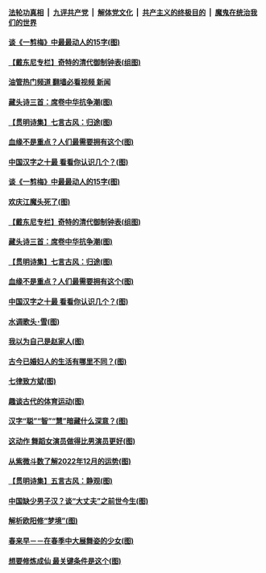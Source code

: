 ####  [法轮功真相](../../../../basic/blob/master/README.md?t=12012231) &nbsp;|&nbsp; [九评共产党](../../../../9ping.md/blob/master/README.md?t=12012231) &nbsp;|&nbsp; [解体党文化](../../../../jtdwh.md/blob/master/README.md?t=12012231)  &nbsp;|&nbsp; [共产主义的终极目的](../../../../gczydzjmd.md/blob/master/README.md?t=12012231) &nbsp;|&nbsp; [魔鬼在统治我们的世界](../../../../mgztzwmdsj.md/blob/master/README.md?t=12012231) 

#### [谈《一剪梅》中最最动人的15字(图)](../pages/p7/1022341.md?t=12012231) 

#### [【戴东尼专栏】奇特的清代御制钟表(组图)](../pages/p7/1012028.md?t=12012231) 

#### [油管热门频道 翻墙必看视频 新闻](http://129.146.143.75:81/youtube.html?12012231)

#### [藏头诗三首：席卷中华抗争潮(图)](../pages/p7/1022920.md?t=12012231) 

#### [【贯明诗集】七言古风：归途(图)](../pages/p7/1022974.md?t=12012231) 

#### [血缘不是重点？人们最需要拥有这个(图)](../pages/p7/1022617.md?t=12012231) 

#### [中国汉字之十最 看看你认识几个？(图)](../pages/p7/1020314.md?t=12012231) 

#### [谈《一剪梅》中最最动人的15字(图)](../pages/p7/1022341.md?t=12012231) 

#### [欢庆江魔头死了(图)](../pages/p7/1023002.md?t=12012231) 

#### [【戴东尼专栏】奇特的清代御制钟表(组图)](../pages/p7/1012028.md?t=12012231) 

#### [藏头诗三首：席卷中华抗争潮(图)](../pages/p7/1022920.md?t=12012231) 

#### [【贯明诗集】七言古风：归途(图)](../pages/p7/1022974.md?t=12012231) 

#### [血缘不是重点？人们最需要拥有这个(图)](../pages/p7/1022617.md?t=12012231) 

#### [中国汉字之十最 看看你认识几个？(图)](../pages/p7/1020314.md?t=12012231) 

#### [水调歌头･雪(图)](../pages/p7/1022865.md?t=12012231) 

#### [我以为自己是赵家人(图)](../pages/p7/1022345.md?t=12012231) 

#### [古今已婚妇人的生活有哪里不同？(图)](../pages/p7/1022332.md?t=12012231) 

#### [七律致方斌(图)](../pages/p7/1022343.md?t=12012231) 

#### [趣谈古代的体育运动(图)](../pages/p7/1022417.md?t=12012231) 

#### [汉字“聪”“智”“慧”暗藏什么深意？﻿(图)](../pages/p7/1022069.md?t=12012231) 

#### [这动作 舞蹈女演员做得比男演员更好(图)](../pages/p7/1022369.md?t=12012231) 

#### [从紫微斗数了解2022年12月的运势(图)](../pages/p7/1022464.md?t=12012231) 

#### [【贯明诗集】五言古风：静观(图)](../pages/p7/1022758.md?t=12012231) 

#### [中国缺少男子汉？谈“大丈夫”之前世今生(图)](../pages/p7/1022616.md?t=12012231) 

#### [解析欧阳修“梦境”(图)](../pages/p7/1022302.md?t=12012231) 

#### [春来早－－在春季中大展舞姿的少女(图)](../pages/p7/1019896.md?t=12012231) 

#### [想要修炼成仙 最关键条件是这个(图)](../pages/p7/1022550.md?t=12012231) 

<img src='http://gfw-breaker.win/goodnews/indexes/p7.md' width='0px' height='0px'/>
